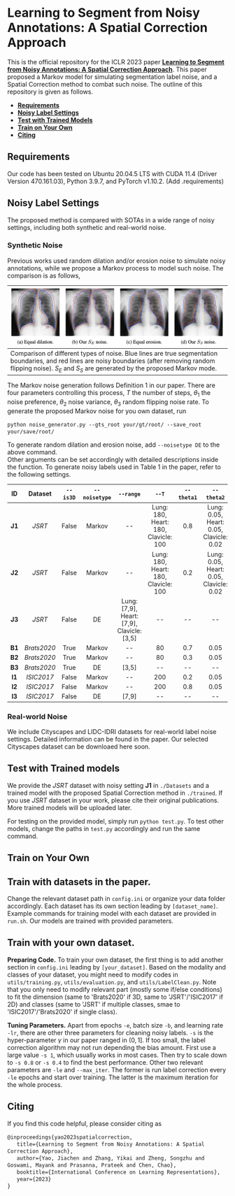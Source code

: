 # Learning to Segment from Noisy Annotations: A Spatial Correction Approach

This is the official repository for the ICLR 2023 paper **[Learning to Segment from Noisy Annotations: A Spatial Correction Approach](https://openreview.net/forum?id=Qc_OopMEBnC&referrer=%5BAuthor%20Console%5D(%2Fgroup%3Fid%3DICLR.cc%2F2023%2FConference%2FAuthors%23your-submissions))**. This paper proposed a Markov model for simulating segmentation label noise, and a Spatial Correction method to combat such noise. The outline of this repository is given as follows.

* [**Requirements**](#requirements)
* [**Noisy Label Settings**](#noisy-label-settings)
* [**Test with Trained Models**](#test-with-trained-models)
* [**Train on Your Own**](#train-on-your-own)
* [**Citing**](#citing)

## Requirements

Our code has been tested on Ubuntu 20.04.5 LTS with CUDA 11.4 (Driver Version 470.161.03), Python 3.9.7, and PyTorch v1.10.2. (Add .requirements)

## Noisy Label Settings

The proposed method is compared with SOTAs in a wide range of noisy settings, including both synthetic and real-world noise.

### Synthetic Noise

Previous works used random dilation and/or erosion noise to simulate noisy annotations, while we propose a Markov process to model such noise. The comparison is as follows,

|![fig1](figs/noisetype.png)|
|:---|
|Comparison of different types of noise. Blue lines are true segmentation boundaries, and red lines are noisy boundaries (after removing random flipping noise). $S_E$ and $S_S$ are generated by the proposed Markov mode.|

The Markov noise generation follows Definition 1 in our paper. There are four parameters controlling this process, $T$ the number of steps, $\theta_1$ the noise preference, $\theta_2$ noise variance, $\theta_3$ random flipping noise rate. To generate the proposed Markov noise for you own dataset, run
```
python noise_generator.py --gts_root your/gt/root/ --save_root your/save/root/
```
To generate random dilation and erosion noise, add `--noisetype DE` to the above command.\
Other arguments can be set accordingly with detailed descriptions inside the function. To generate noisy labels used in Table 1 in the paper, refer to the following settings.

|   ID   |   Dataset   | `--is3D` | `--noisetype` |                 `--range`                  |                `--T`                 | `--theta1` |               `--theta2`                | `--theta3` |
| :----: | :---------: | :------: | :-----------: | :----------------------------------------: | :----------------------------------: | :--------: | :-------------------------------------: | :--------: |
| **J1** |   *JSRT*    |  False   |    Markov     |                     --                     | Lung: 180, Heart: 180, Clavicle: 100 |    0.8     | Lung: 0.05, Heart: 0.05, Clavicle: 0.02 |    0.2     |
| **J2** |   *JSRT*    |  False   |    Markov     |                     --                     | Lung: 180, Heart: 180, Clavicle: 100 |    0.2     | Lung: 0.05, Heart: 0.05, Clavicle: 0.02 |    0.2     |
| **J3** |   *JSRT*    |  False   |      DE       | Lung: [7,9], Heart: [7,9], Clavicle: [3,5] |                  --                  |     --     |                   --                    |     --     |
| **B1** | *Brats2020* |   True   |    Markov     |                     --                     |                  80                  |    0.7     |                  0.05                   |     0      |
| **B2** | *Brats2020* |   True   |    Markov     |                     --                     |                  80                  |    0.3     |                  0.05                   |     0      |
| **B3** | *Brats2020* |   True   |      DE       |                   [3,5]                    |                  --                  |     --     |                   --                    |     --     |
| **I1** | *ISIC2017*  |  False   |    Markov     |                     --                     |                 200                  |    0.2     |                  0.05                   |    0.2     |
| **I2** | *ISIC2017*  |  False   |    Markov     |                     --                     |                 200                  |    0.8     |                  0.05                   |    0.2     |
| **I3** | *ISIC2017*  |  False   |      DE       |                   [7,9]                    |                  --                  |     --     |                   --                    |     --     |

### Real-world Noise

We include Cityscapes and LIDC-IDRI datasets for real-world label noise settings. Detailed information can be found in the paper. Our selected Cityscapes dataset can be downloaed here soon.

## Test with Trained models

We provide the *JSRT* dataset with noisy setting **J1** in `./Datasets` and a trained model with the proposed Spatial Correction method in `./trained`. If you use *JSRT* dataset in your work, please cite their original publications. More trained models will be uploaded later.

For testing on the provided model, simply run `python test.py`. To test other models, change the paths in `test.py` accordingly and run the same command.

## Train on Your Own

## Train with datasets in the paper.

Change the relevant dataset path in `config.ini` or organize your data folder accordingly. Each dataset has its own section leading by `[dataset_name]`. Example commands for training model with each dataset are provided in `run.sh`. Our models are trained with provided parameters.

## Train with your own dataset.

**Preparing Code.** To train your own dataset, the first thing is to add another section in `config.ini` leading by `[your_dataset]`. Based on the modality and classes of your dataset, you might need to modify codes in `utils/training.py`, `utils/evaluation.py`, and `utils/LabelClean.py`. Note that you only need to modify relevant part (mostly some if/else conditions) to fit the dimension (same to 'Brats2020' if 3D, same to 'JSRT'/'ISIC2017' if 2D) and classes (same to 'JSRT' if multiple classes, smae to 'ISIC2017'/'Brats2020' if single class).

**Tuning Parameters.** Apart from epochs `-e`, batch size `-b`, and learning rate `-lr`, there are other three parameters for cleaning noisy labels. `-s` is the hyper-parameter $\gamma$ in our paper ranged in $(0, 1]$. If too small, the label correction algorithm may not run depending the bias amount. First use a large value `-s 1`, which usually works in most cases. Then try to scale down to `-s 0.8` or `-s 0.4` to find the best performance. Other two relevant parameters are `-le` and `--max_iter`. The former is run label correction every `-le` epochs and start over training. The latter is the maximum iteration for the whole process.

## Citing

If you find this code helpful, please consider citing as

```
@inproceedings{yao2023spatialcorrection,
   title={Learning to Segment from Noisy Annotations: A Spatial Correction Approach},
   author={Yao, Jiachen and Zhang, Yikai and Zheng, Songzhu and Goswami, Mayank and Prasanna, Prateek and Chen, Chao},
   booktitle={International Conference on Learning Representations},
   year={2023}
}
```



